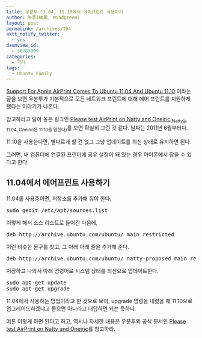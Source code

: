 ```yaml
---
title: 우분투 11.04, 11.10에서 에어프린트 사용하기
author: 녹풍(綠風, Windgreen)
layout: post
permalink: /archives/794
aktt_notify_twitter:
  - yes
daumview_id:
  - 36783099
categories:
  - 기타
tags:
  - Ubuntu Family
---
```

[Support For Apple AirPrint Comes To Ubuntu 11.04 And Ubuntu 11.10][1] 이라는 글을 보면 우분투가 기본적으로 모든 네트워크 프린트에 대해 에어 프린트를 지원하게 됐다는 이야기가 나온다.

참고하라고 달아 놓은 링크인 [Please test AirPrint on Natty and Oneiric][2]<sub>(Natty는 11.04, Oneiric은 11.10을 말한다)</sub>를 보면 확실히 그런 것 같다. 날짜는 2011년 6월부터다.

11.10을 사용한다면, 별다르게 할 건 없고 그냥 업데이트를 최신 상태로 유지하면 된다.

그러면, 내 컴퓨터에 연결된 프린터에 공유 설정이 돼 있는 경우 아이폰에서 잡을 수 있다고 한다.

## 11.04에서 에어프린트 사용하기

11.04를 사용중이면, 저장소를 추가해 줘야 한다.

<pre>sudo gedit /etc/apt/sources.list</pre>

이렇게 해서 소스 리스트로 들어간 다음에,

<pre>deb http://archive.ubuntu.com/ubuntu/ main restricted</pre>

이런 비슷한 문구를 찾고, 그 아래 아래 줄을 추가해 준다.

<pre>deb http://archive.ubuntu.com/ubuntu/ natty-proposed main restricted</pre>

저장하고 나와서 아래 명령어로 시스템 상태를 최신으로 업데이트한다.

<pre>sudo apt-get update
sudo apt-get upgrade</pre>

11.04에서 사용하는 방법이라고 한 것으로 보아, upgrade 명령을 내렸을 때 11.10으로 업그레이드하겠냐고 물으면 아니라고 대답하면 되는 듯하다.

여튼 이렇게 하면 된다고 하고, 역시나 자세한 내용은 우분투의 공식 문서인 [Please test AirPrint on Natty and Oneiric][2]를 참고하라.

 [1]: http://digitizor.com/2011/06/29/ubuntu-apple-airprint/
 [2]: https://lists.ubuntu.com/archives/ubuntu-devel/2011-June/033611.html